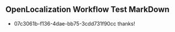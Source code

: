 ## OpenLocalization Workflow Test MarkDown
* 07c3061b-f136-4dae-bb75-3cdd731f90cc thanks!

<!--HONumber=Aug16_HO4-->


